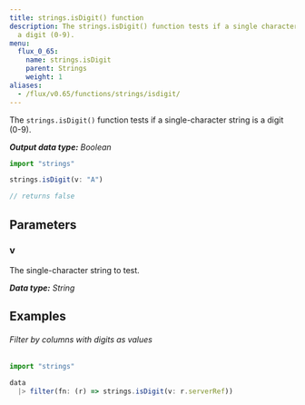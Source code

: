 ```yaml
---
title: strings.isDigit() function
description: The strings.isDigit() function tests if a single character string is
  a digit (0-9).
menu:
  flux_0_65:
    name: strings.isDigit
    parent: Strings
    weight: 1
aliases:
  - /flux/v0.65/functions/strings/isdigit/
---
```


The `strings.isDigit()` function tests if a single-character string is a digit (0-9).

_**Output data type:** Boolean_

```js
import "strings"

strings.isDigit(v: "A")

// returns false
```

## Parameters

### v
The single-character string to test.

_**Data type:** String_

## Examples

###### Filter by columns with digits as values
```js
import "strings"

data
  |> filter(fn: (r) => strings.isDigit(v: r.serverRef))
```
